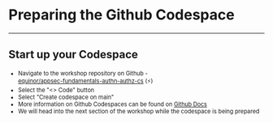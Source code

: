 <!-- markdownlint-disable MD033 -->

# Preparing the Github Codespace

---

## Start up your Codespace


<div style="font-size:0.8em">

* Navigate to the workshop repository on Github -<br/> [equinor/appsec-fundamentals-authn-authz-cs](https://github.com/equinor/appsec-fundamentals-authn-authz-cs) (⚡️)
* Select the "<> Code" button
* Select "Create codespace on main"
* More information on Github Codespaces can be found on [Github Docs](https://docs.github.com/en/codespaces)
* We will head into the next section of the workshop while the codespace is being prepared

</div>